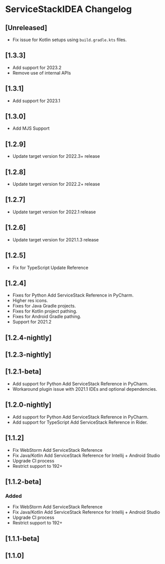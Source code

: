 <!-- Keep a Changelog guide -> https://keepachangelog.com -->

# ServiceStackIDEA Changelog

## [Unreleased]
- Fix issue for Kotlin setups using `build.gradle.kts` files.
## [1.3.3]
- Add support for 2023.2
- Remove use of internal APIs
## [1.3.1]
- Add support for 2023.1
## [1.3.0]
- Add MJS Support
## [1.2.9]
- Update target version for 2022.3+ release
## [1.2.8]
- Update target version for 2022.2+ release
## [1.2.7]
- Update target version for 2022.1 release
## [1.2.6]
- Update target version for 2021.1.3 release
## [1.2.5]
- Fix for TypeScript Update Reference
## [1.2.4]
- Fixes for Python Add ServiceStack Reference in PyCharm.
- Higher res icons.
- Fixes for Java Gradle projects.
- Fixes for Kotlin project pathing.
- Fixes for Android Gradle pathing.
- Support for 2021.2
## [1.2.4-nightly]
## [1.2.3-nightly]
## [1.2.1-beta]
- Add support for Python Add ServiceStack Reference in PyCharm.
- Workaround plugin issue with 2021.1 IDEs and optional dependencies.
## [1.2.0-nightly]
- Add support for Python Add ServiceStack Reference in PyCharm.
- Add support for TypeScript Add ServiceStack Reference in Rider.
## [1.1.2]
- Fix WebStorm Add ServiceStack Reference
- Fix Java/Kotlin Add ServiceStack Reference for Intellij + Android Studio
- Upgrade CI process
- Restrict support to 192+
## [1.1.2-beta]
### Added
- Fix WebStorm Add ServiceStack Reference
- Fix Java/Kotlin Add ServiceStack Reference for Intellij + Android Studio
- Upgrade CI process
- Restrict support to 192+
## [1.1.1-beta]
## [1.1.0]

